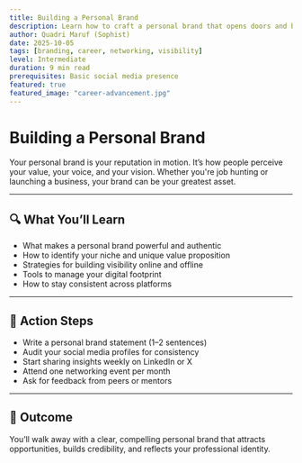 ```yaml
---
title: Building a Personal Brand
description: Learn how to craft a personal brand that opens doors and builds trust in your industry.
author: Quadri Maruf (Sophist)
date: 2025-10-05
tags: [branding, career, networking, visibility]
level: Intermediate
duration: 9 min read
prerequisites: Basic social media presence
featured: true
featured_image: "career-advancement.jpg"
---
```


# Building a Personal Brand

Your personal brand is your reputation in motion. It’s how people perceive your value, your voice, and your vision. Whether you're job hunting or launching a business, your brand can be your greatest asset.

---

## 🔍 What You’ll Learn

- What makes a personal brand powerful and authentic  
- How to identify your niche and unique value proposition  
- Strategies for building visibility online and offline  
- Tools to manage your digital footprint  
- How to stay consistent across platforms  

---

## 🧰 Action Steps

- Write a personal brand statement (1–2 sentences)  
- Audit your social media profiles for consistency  
- Start sharing insights weekly on LinkedIn or X  
- Attend one networking event per month  
- Ask for feedback from peers or mentors  

---

## 🚀 Outcome

You’ll walk away with a clear, compelling personal brand that attracts opportunities, builds credibility, and reflects your professional identity.